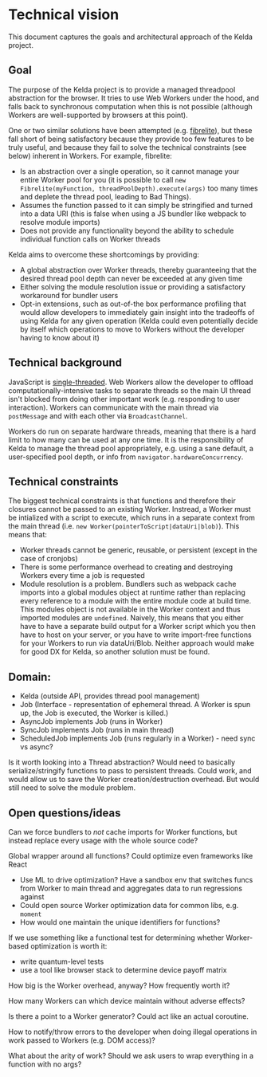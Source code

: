 # Technical vision

This document captures the goals and architectural approach of the Kelda project.

## Goal

The purpose of the Kelda project is to provide a managed threadpool abstraction for the browser. It tries to use Web Workers under the hood, and falls back to synchronous computation when this is not possible (although Workers are well-supported by browsers at this point).

One or two similar solutions have been attempted (e.g. [fibrelite](https://github.com/jameslmilner/fibrelite)), but these fall short of being satisfactory because they provide too few features to be truly useful, and because they fail to solve the technical constraints (see below) inherent in Workers. For example, fibrelite:

- Is an abstraction over a single operation, so it cannot manage your entire Worker pool for you (it is possible to call `new Fibrelite(myFunction, threadPoolDepth).execute(args)` too many times and deplete the thread pool, leading to Bad Things).
- Assumes the function passed to it can simply be stringified and turned into a data URI (this is false when using a JS bundler like webpack to resolve module imports)
- Does not provide any functionality beyond the ability to schedule individual function calls on Worker threads

Kelda aims to overcome these shortcomings by providing:

- A global abstraction over Worker threads, thereby guaranteeing that the desired thread pool depth can never be exceeded at any given time
- Either solving the module resolution issue or providing a satisfactory workaround for bundler users
- Opt-in extensions, such as out-of-the box performance profiling that would allow developers to immediately gain insight into the tradeoffs of using Kelda for any given operation (Kelda could even potentially decide by itself which operations to move to Workers without the developer having to know about it)

## Technical background

JavaScript is [single-threaded](https://developer.mozilla.org/en-US/docs/Glossary/Main_thread). Web Workers allow the developer to offload computationally-intensive tasks to separate threads so the main UI thread isn't blocked from doing other important work (e.g. responding to user interaction). Workers can communicate with the main thread via `postMessage` and with each other via `BroadcastChannel`.

Workers do run on separate hardware threads, meaning that there is a hard limit to how many can be used at any one time. It is the responsibility of Kelda to manage the thread pool appropriately, e.g. using a sane default, a user-specified pool depth, or info from `navigator.hardwareConcurrency`.

## Technical constraints

The biggest technical constraints is that functions and therefore their closures cannot be passed to an existing Worker. Instread, a Worker must be intialized with a script to execute, which runs in a separate context from the main thread (i.e. `new Worker(pointerToScript|dataUri|blob)`). This means that:

- Worker threads cannot be generic, reusable, or persistent (except in the case of cronjobs)
- There is some performance overhead to creating and destroying Workers every time a job is requested
- Module resolution is a problem. Bundlers such as webpack cache imports into a global modules object at runtime rather than replacing every reference to a module with the entire module code at build time. This modules object is not available in the Worker context and thus imported modules are `undefined`. Naively, this means that you either have to have a separate build output for a Worker script which you then have to host on your server, or you have to write import-free functions for your Workers to run via dataUri/Blob. Neither approach would make for good DX for Kelda, so another solution must be found.

## Domain:

- Kelda (outside API, provides thread pool management)
- Job (Interface - representation of ephemeral thread. A Worker is spun up, the Job is executed, the Worker is killed.)
- AsyncJob implements Job (runs in Worker)
- SyncJob implements Job (runs in main thread)
- ScheduledJob implements Job (runs regularly in a Worker) - need sync vs async?

Is it worth looking into a Thread abstraction? Would need to basically serialize/stringify functions to pass to persistent threads. Could work, and would allow us to save the Worker creation/destruction overhead. But would still need to solve the module problem.

## Open questions/ideas

Can we force bundlers to _not_ cache imports for Worker functions, but instead replace every usage with the whole source code?

Global wrapper around all functions? Could optimize even frameworks like React

- Use ML to drive optimization? Have a sandbox env that switches funcs from Worker to main thread and aggregates data to run regressions against
- Could open source Worker optimization data for common libs, e.g. `moment`
- How would one maintain the unique identifiers for functions?

If we use something like a functional test for determining whether Worker-based optimization is worth it:

- write quantum-level tests
- use a tool like browser stack to determine device payoff matrix

How big is the Worker overhead, anyway? How frequently worth it?

How many Workers can which device maintain without adverse effects?

Is there a point to a Worker generator? Could act like an actual coroutine.

How to notify/throw errors to the developer when doing illegal operations in work passed to Workers (e.g. DOM access)?

What about the arity of work? Should we ask users to wrap everything in a function with no args?
